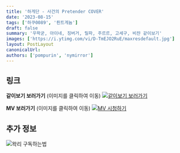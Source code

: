 ```yaml
---
title: '하게단 - 사건의 Pretender COVER'
date: '2023-08-15'
tags: ['하쿠0089', '뢴트게늄']
draft: false
summary: '우왁굳, 아이네, 징버거, 릴파, 주르르, 고세구, 비챤 같이보기'
images: ['https://i.ytimg.com/vi/D-TmEJO2RuE/maxresdefault.jpg']
layout: PostLayout
canonicalUrl:
authors: ['pompurin', 'nymirror']
---
```


## 링크

**같이보기 보러가기** (이미지를 클릭하여 이동)
[![같이보기 보러가기](https://cdn.discordapp.com/attachments/1136601898116464710/1211650793904807976/logo.png?ex=65eef8bc&is=65dc83bc&hm=95dc0e08c1f43025dd60def429896697b3787a9f923593eb50b24e9fb6280361&)](https://cafe.naver.com/steamindiegame/12448882)

**MV 보러가기** (이미지를 클릭하여 이동)
[![MV 시청하기](https://i.ytimg.com/vi/D-TmEJO2RuE/maxresdefault.jpg)](https://youtu.be/D-TmEJO2RuE)

## 추가 정보

![왁리 구독하는법](https://cdn.discordapp.com/attachments/1136601898116464710/1202561346370142238/--3-cut.gif?ex=65e99707&is=65d72207&hm=77ccf39e44d1b0ba4bc899cb3220e87d5ce56ff9a25de53263bc132fb9c9d85a&)
